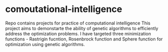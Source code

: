 # comoutational-intelligence
Repo contains projects for practice of computational intelligence
This project aims to demonstarte the ability of genetic algorithms to efficiently address the optimization problems.
I have targeted three minimization functions - Rastrigin fucntion, Rosenbrock function and Sphere function for optimization using genetic algorithms. 
